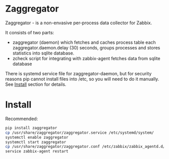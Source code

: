 
# Zaggregator

Zaggregator - is a non-envasive per-process data collector for Zabbix.

It consists of two parts:
 - zaggregator (daemon) which fetches and caches process table each zaggregator.daemon.delay (30) seconds, groups processes and stores statistics into sqlite database.
 - zcheck script for integrating with zabbix-agent fetches data from sqlite database

There is systemd service file for zaggregator-daemon, but for security reasons pip cannot install files into /etc, so you will need to do it manually. See [Install](#install) section for details.


# Install

Recommended:

```bash
pip install zaggregator
cp /usr/share/zaggregator/zaggregator.service /etc/systemd/system/
systemctl enable zaggregator
systemctl start zaggregator
cp /usr/share/zaggregator/zaggregator.conf /etc/zabbix/zabbix_agentd.d/
service zabbix-agent restart
```
